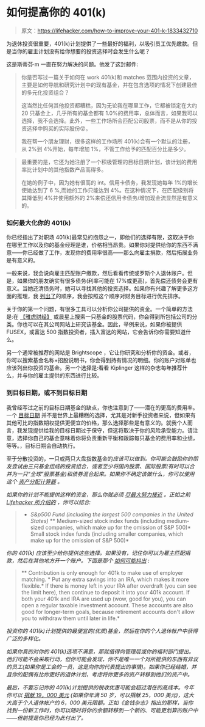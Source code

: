 # 如何提高你的 401(k)

> 原文：<https://lifehacker.com/how-to-improve-your-401-k-1833432710>

为退休投资很重要，401(k)计划提供了一些最好的福利，以吸引员工优先缴款。但是当你的雇主计划没有给你想要的投资选择时会发生什么呢？



这是斯蒂芬·m 一直在努力解决的问题。他发了这封邮件:

> 你是否写过一篇关于如何在 work 401(k)和 matches 范围内投资的文章，主要是如何导航和研究计划中的现有基金，并在包含选项的情况下创建最佳的多元化投资组合？
> 
> 这当然比任何其他投资都糟糕，因为无论我在哪里工作，它都被锁定在大约 20 只基金上，几乎所有的基金都有 1.0%的费用率，总体而言，如果我可以选择，我不会选择。此外，一些工作场所会匹配公司股票，而不是从你的投资选择中购买的实际股份😵。
> 
> 我在帮一个朋友理财，很多这样的工作场所 401(k)会有一个默认的注册，从 2%到 4%开始，每年增加 1%，不管工作给予的匹配百分比是多少。

> 最重要的是，它还为她注册了一个积极管理的目标日期计划，该计划的费用率比计划中的其他指数产品高得多。
> 
> 在她的例子中，因为她有很高的 int。信用卡债务，我发现她每年 1%的增长使她达到了 6 %,而她的工作只能达到 4%。在这种情况下，在匹配级别将其降低到 4%并使用额外的 2%来偿还信用卡债务/增加现金流显然是有意义的。

### 如何最大化你的 401(k)

你已经指出了对职场 401(k)最常见的抱怨之一，即他们的选择有限，这取决于你在哪里工作以及你的基金经理是谁，价格相当昂贵。如果你对提供给你的东西不满意——你已经做了工作，发现你的费用率很高——那么向雇主捐款，然后拓展业务是有意义的。

一般来说，我会说向雇主匹配账户缴款，然后看看传统或罗斯个人退休账户。但是，如果你的朋友确实有很多债务(利率可能在 17%或更高)，首先偿还债务会更有意义。当她还清债务时，她可以寻找其他的投资选择。如果你有兴趣了解更多这方面的推理，我 [列出了](https://twocents.lifehacker.com/how-to-get-your-finances-in-order-1830404012#_ga=2.190677867.1548810944.1552916301-1020883953.1548705071)的顺序，我会按照这个顺序对财务目标进行优先排序。

关于你的第一个问题，有很多工具可以分析你公司提供的资金。一个简单的方法是:在 [【雅虎财经】](https://twocents.lifehacker.com/how-to-see-whats-actually-inside-your-mutual-fund-1823329898) 或晨星上搜索一只基金的股票代码，你会得到所包括公司的分类。你也可以在其公司网站上研究该基金。因此，举例来说，如果你被提供 FUSEX，或富达 500 指数投资者，插入富达的网站，它会告诉你你需要知道什么。

另一个通常被推荐的网站是 Brightscope ，它让你研究和分析你的资金。或者，你可以搜索基金名称+招股说明书，你会得到持有情况的明细。你的账户对账单也应该列出你投资的基金。另一个选择是:看看 Kiplinger 这样的杂志每年推荐什么，并与你的雇主提供的东西进行比较。

### 到目标日期，或不到目标日期

我曾经写过之前的目标日期基金的缺点，你也注意到了——潜在的更高的费用率。一个 [目标日期](https://twocents.lifehacker.com/pick-the-target-date-fund-that-aligns-with-your-goals-1831773090) 并不是世界上最糟糕的选择，尤其是对新手投资者来说，但如果有其他可比的指数期权提供更便宜的价格，那么选择那些是有意义的。就我个人而言，我发现提供给我的目标日期过于保守，但这将取决于你的风险承受能力。请注意，选择你自己的基金意味着你将负责重新平衡和跟踪每只基金的费用率和业绩，等等。，目标日期会自动执行。

至于分散投资的，一只或两只大盘指数基金的*应该可以做到。你可能会鼓励你的朋友尝试由三只基金组成的投资组合，或者至少将国内股票、国际股票(有时可以合并为一只“全球”股票基金)和债券混合起来。如果你不确定该做什么，你可以使用这个 [资产分配计算器](http://www.bankrate.com/calculators/retirement/asset-allocation.aspx) 。*

*如果你的计划不能提供这样的资金，那么你就必须 [尽最大努力接近](https://www.bogleheads.org/wiki/Approximating_total_stock_market) 。正如之前 [Lifehacker 所介绍的](https://twocents.lifehacker.com/how-to-build-an-easy-beginner-set-and-forget-investm-1686878594) ，你可以结合:*

> *   *S&p500 Fund (including the largest 500 companies in the United States)*
> **   Medium-sized stock index funds (including medium-sized companies, which make up for the omission of S&P 500)*   Small stock index funds (including smaller companies, which make up for the omission of S&P 500)*

*你的 401(k) *应该*至少给你提供这些选择。如果没有，记住你可以为雇主匹配捐款，然后在其他地方开一个账户。下面是那个 [如何可能抖出](https://twocents.lifehacker.com/how-to-build-an-easy-beginner-set-and-forget-investm-1686878594) :*

> **   Contribution is only enough for 401k to make use of employer matching.
>     *   Put any extra savings into an IRA, which makes it more flexible.*   If there is money left in your IRA after overdraft (you can see the limit here), then continue to deposit it into your 401k account. If both your 401k and IRA are used up (wow, good for you), you can open a regular taxable investment account. These accounts are also good for longer-term goals, because retirement accounts don't allow you to withdraw them until later in life.*

*投资你的 401(k)计划提供的最便宜的(优质)基金，然后在你的个人退休帐户中获得广泛的多样化。*

*如果你真的对你的 401(k)选项不满意，那就值得向管理层或你的福利部门提出。他们可能不会采取行动，但你可能会发现，你不是唯一一个对所提供的东西有异议的员工(如果你是工会的一员，这是向你的代表提出的事情)。如果你已经结婚，并且你的配偶有比你更好的退休计划，考虑将你更多的资产转移到他们的资产中。*

*最后，不要忘记你的 401(k)计划提供的税收优惠可能会超过潜在的高成本。今年你可以 [捐献 19，000 美元](https://twocents.lifehacker.com/these-are-the-new-401-k-and-ira-contribution-limits-fo-1830175445#_ga=2.128683468.1548810944.1552916301-1020883953.1548705071) (如果你年满 50 岁，可以捐献 25，000 美元)，这大大高于个人退休帐户的 6，000 美元限额。正如《金钱杂志》指出的那样，当你找到一份新工作时，你可以随时将你的余额转移到一个新的、可能更划算的账户中——但前提是你已经为此付出了。*
